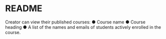 # README

Creator can view their published courses:
● Course name
● Course heading
● A list of the names and emails of students actively enrolled in the course.
